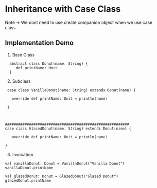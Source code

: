 #  Inheritance with Case Class

Note -> We dont need to use create companion object when we use case class
##  Implementation Demo

1. Base Class
  ```$xslt
    abstract class Donut(name: String) {
       def printName: Unit
    }

  ```
2. Subclass 
  ```$xslt
   case class VanillaDonut(name: String) extends Donut(name) {
  
     override def printName: Unit = println(name)
  
   }
  
  

  #########################################################
  case class GlazedDonut(name: String) extends Donut(name) {
  
     override def printName: Unit = println(name)
  
  }
  
  ```

3. Invocation 
  ```$xslt
  val vanillaDonut: Donut = VanillaDonut("Vanilla Donut")
  vanillaDonut.printName
  
  val glazedDonut: Donut = GlazedDonut("Glazed Donut")
  glazedDonut.printName

  ```